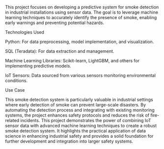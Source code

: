 This project focuses on developing a predictive system for smoke detection in industrial installations using sensor data. The goal is to leverage machine learning techniques to accurately identify the presence of smoke, enabling early warnings and preventing potential hazards.

Technologies Used

Python: For data preprocessing, model implementation, and visualization.

SQL (Teradata): For data extraction and management.

Machine Learning Libraries: Scikit-learn, LightGBM, and others for implementing predictive models.

IoT Sensors: Data sourced from various sensors monitoring environmental conditions.

Use Case

This smoke detection system is particularly valuable in industrial settings where early detection of smoke can prevent large-scale disasters. By automating the detection process and integrating with existing monitoring systems, the project enhances safety protocols and reduces the risk of fire-related incidents.
This project demonstrates the power of combining IoT sensor data with advanced machine learning techniques to create a robust smoke detection system. It highlights the practical application of data science in enhancing industrial safety and provides a solid foundation for further development and integration into larger safety systems.
